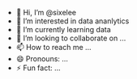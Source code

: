 - 👋 Hi, I’m @sixelee
- 👀 I’m interested in data ananlytics
- 🌱 I’m currently learning data
- 💞️ I’m looking to collaborate on ...
- 📫 How to reach me ...
- 😄 Pronouns: ...
- ⚡ Fun fact: ...

<!---
sixelee/sixelee is a ✨ special ✨ repository because its `README.md` (this file) appears on your GitHub profile.
You can click the Preview link to take a look at your changes.
--->
